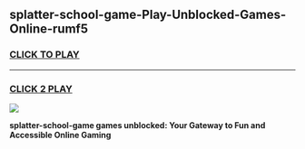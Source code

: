 
## splatter-school-game-Play-Unblocked-Games-Online-rumf5
<h3>
<a href="https://premium76.site?title=splatter-school-game&ref=25A">CLICK TO PLAY</a></h3>
<hr>

<h3>
<a href="https://premium76.site?title=splatter-school-game&ref=25A">CLICK 2 PLAY</a>
  
</h3>

<a href="https://premium76.site?title=splatter-school-game&ref=25A"><img src="https://clearcache.store/games.png"></a>


**splatter-school-game games unblocked: Your Gateway to Fun and Accessible Online Gaming**
